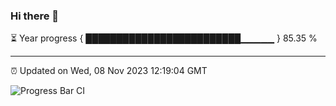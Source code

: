 ### Hi there 👋

⏳ Year progress { █████████████████████████▁▁▁▁▁ } 85.35 %

---

⏰ Updated on Wed, 08 Nov 2023 12:19:04 GMT

![Progress Bar CI](https://github.com/liununu/liununu/workflows/Progress%20Bar%20CI/badge.svg)
